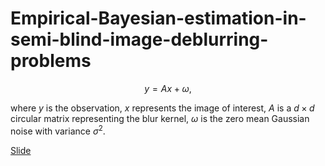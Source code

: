 # Empirical-Bayesian-estimation-in-semi-blind-image-deblurring-problems

$$y = Ax + \omega,$$

where $y$ is the observation, $x$ represents the image of interest, $A$ is a $d\times d$ circular matrix  representing the blur kernel, $\omega$ is the zero mean Gaussian noise with variance $\sigma^2$.

[Slide](semi_blind_tv_slide.pdf)
